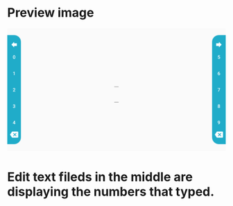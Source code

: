# Preview image


![Preview Image](https://github.com/AtheeshRathnaweera/Customized-OnScreen-Keyboard-using-Java-and-xml/blob/master/Screen%20Shots/Screenshot_20190330-230409.png)

# Edit text fileds in the middle are displaying the numbers that typed.
